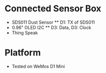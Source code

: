 # Connected Sensor Box

* SDS011 Dust Sensor
** D1: TX of SDS011
* 0.96" OLED I2C
** D3: Data, D3: Clock
* Thing Speak

# Platform
* Tested on WeMos D1 Mini
